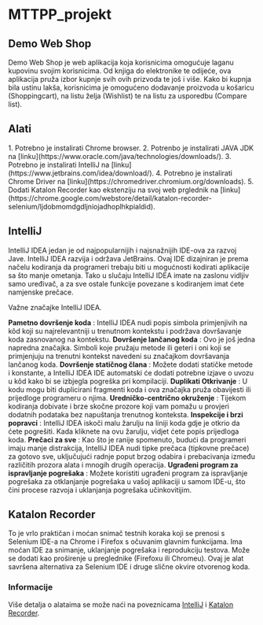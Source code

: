 # MTTPP_projekt

<h2>Demo Web Shop</h2>
Demo Web Shop je web aplikacija koja korisnicima omogućuje laganu kupovinu svojim korisnicima.
Od knjiga do elektronike te odijeće, ova aplikacija pruža izbor kupnje svih ovih prizvoda te još i više.
Kako bi kupnja bila ustinu lakša, korisnicima je omogućeno dodavanje proizvoda u košaricu (Shoppingcart), na listu želja (Wishlist) te na listu za usporedbu (Compare list).
    
<h2>Alati</h2>
1. Potrebno je instalirati Chrome browser.
2. Potrenbo je instalirati JAVA JDK na [linku](https://www.oracle.com/java/technologies/downloads/).
3. Potrebno je instalirati IntelliJ na [linku](https://www.jetbrains.com/idea/download/).
4. Potrebno je instalirati Chrome Driver na [linku](https://chromedriver.chromium.org/downloads).
5. Dodati Katalon Recorder kao ekstenziju na svoj web prglednik na [linku](https://chrome.google.com/webstore/detail/katalon-recorder-selenium/ljdobmomdgdljniojadhoplhkpialdid).

<h2>IntelliJ</h2>

IntelliJ IDEA jedan je od najpopularnijih i najsnažnijih IDE-ova za razvoj Jave. IntelliJ IDEA razvija i održava JetBrains.
Ovaj IDE dizajniran je prema načelu kodiranja da programeri trebaju biti u mogućnosti kodirati aplikacije sa što manje ometanja. Tako u slučaju IntelliJ IDEA imate na zaslonu vidljiv samo uređivač, a za sve ostale funkcije povezane s kodiranjem imat ćete namjenske prečace.

Važne značajke IntelliJ IDEA.
        
**Pametno dovršenje koda** : IntelliJ IDEA nudi popis simbola primjenjivih na kôd koji su najrelevantniji u trenutnom kontekstu i podržava dovršavanje koda zasnovanog na kontekstu.
**Dovršenje lančanog koda** : Ovo je još jedna napredna značajka. Simboli koje pružaju metode ili geteri i oni koji se primjenjuju na trenutni kontekst navedeni su značajkom dovršavanja lančanog koda.
**Dovršenje statičnog člana** : Možete dodati statičke metode i konstante, a IntelliJ IDEA IDE automatski će dodati potrebne izjave o uvozu u kôd kako bi se izbjegla pogreška pri kompilaciji.
**Duplikati Otkrivanje** : U kodu mogu biti duplicirani fragmenti koda i ova značajka pruža obavijesti ili prijedloge programeru o njima.
**Uredničko-centrično okruženje** : Tijekom kodiranja dobivate i brze skočne prozore koji vam pomažu u provjeri dodatnih podataka bez napuštanja trenutnog konteksta.
**Inspekcije i brzi popravci** : IntelliJ IDEA iskoči malu žarulju na liniji koda gdje je otkrio da ćete pogrešiti. Kada kliknete na ovu žarulju, vidjet ćete popis prijedloga koda.
**Prečaci za sve** : Kao što je ranije spomenuto, budući da programeri imaju manje distrakcija, IntelliJ IDEA nudi tipke prečaca (tipkovne prečace) za gotovo sve, uključujući radnje poput brzog odabira i prebacivanja između različitih prozora alata i mnogih drugih operacija.
**Ugrađeni program za ispravljanje pogrešaka** : Možete koristiti ugrađeni program za ispravljanje pogrešaka za otklanjanje pogrešaka u vašoj aplikaciji u samom IDE-u, što čini procese razvoja i uklanjanja pogrešaka učinkovitijim.

<h2>Katalon Recorder</h2>

To je vrlo praktičan i moćan snimač testnih koraka koji se prenosi s Selenium IDE-a na Chrome i Firefox s očuvanim glavnim funkcijama. Ima moćan IDE za snimanje, uklanjanje pogrešaka i reprodukciju testova. 
Može se dodati kao proširenje u preglednike (Firefoxu ili Chromeu). Ovaj je alat savršena alternativa za Selenium IDE i druge slične okvire otvorenog koda.

<h3>Informacije</h3>

Više detalja o alataima se može naći na poveznicama [IntelliJ](https://www.jetbrains.com/idea/) i [Katalon Recorder](https://chrome.google.com/webstore/detail/katalon-recorder-selenium/ljdobmomdgdljniojadhoplhkpialdid).


          
 

